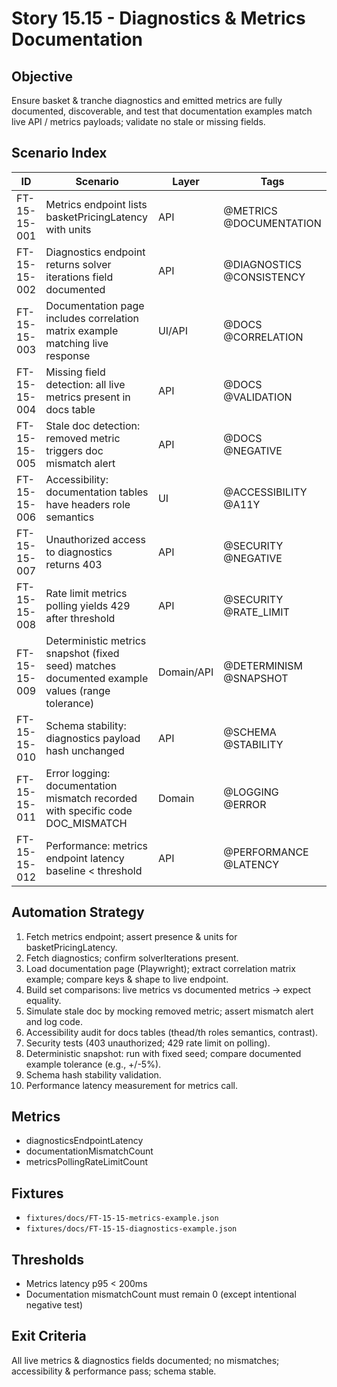 # Story 15.15 - Diagnostics & Metrics Documentation

## Objective
Ensure basket & tranche diagnostics and emitted metrics are fully documented, discoverable, and test that documentation examples match live API / metrics payloads; validate no stale or missing fields.

## Scenario Index
| ID | Scenario | Layer | Tags |
|----|----------|-------|------|
| FT-15-15-001 | Metrics endpoint lists basketPricingLatency with units | API | @METRICS @DOCUMENTATION |
| FT-15-15-002 | Diagnostics endpoint returns solver iterations field documented | API | @DIAGNOSTICS @CONSISTENCY |
| FT-15-15-003 | Documentation page includes correlation matrix example matching live response | UI/API | @DOCS @CORRELATION |
| FT-15-15-004 | Missing field detection: all live metrics present in docs table | API | @DOCS @VALIDATION |
| FT-15-15-005 | Stale doc detection: removed metric triggers doc mismatch alert | API | @DOCS @NEGATIVE |
| FT-15-15-006 | Accessibility: documentation tables have headers role semantics | UI | @ACCESSIBILITY @A11Y |
| FT-15-15-007 | Unauthorized access to diagnostics returns 403 | API | @SECURITY @NEGATIVE |
| FT-15-15-008 | Rate limit metrics polling yields 429 after threshold | API | @SECURITY @RATE_LIMIT |
| FT-15-15-009 | Deterministic metrics snapshot (fixed seed) matches documented example values (range tolerance) | Domain/API | @DETERMINISM @SNAPSHOT |
| FT-15-15-010 | Schema stability: diagnostics payload hash unchanged | API | @SCHEMA @STABILITY |
| FT-15-15-011 | Error logging: documentation mismatch recorded with specific code DOC_MISMATCH | Domain | @LOGGING @ERROR |
| FT-15-15-012 | Performance: metrics endpoint latency baseline < threshold | API | @PERFORMANCE @LATENCY |

## Automation Strategy
1. Fetch metrics endpoint; assert presence & units for basketPricingLatency.
2. Fetch diagnostics; confirm solverIterations present.
3. Load documentation page (Playwright); extract correlation matrix example; compare keys & shape to live endpoint.
4. Build set comparisons: live metrics vs documented metrics -> expect equality.
5. Simulate stale doc by mocking removed metric; assert mismatch alert and log code.
6. Accessibility audit for docs tables (thead/th roles semantics, contrast).
7. Security tests (403 unauthorized; 429 rate limit on polling).
8. Deterministic snapshot: run with fixed seed; compare documented example tolerance (e.g., +/-5%).
9. Schema hash stability validation.
10. Performance latency measurement for metrics call.

## Metrics
- diagnosticsEndpointLatency
- documentationMismatchCount
- metricsPollingRateLimitCount

## Fixtures
- `fixtures/docs/FT-15-15-metrics-example.json`
- `fixtures/docs/FT-15-15-diagnostics-example.json`

## Thresholds
- Metrics latency p95 < 200ms
- Documentation mismatchCount must remain 0 (except intentional negative test)

## Exit Criteria
All live metrics & diagnostics fields documented; no mismatches; accessibility & performance pass; schema stable.
